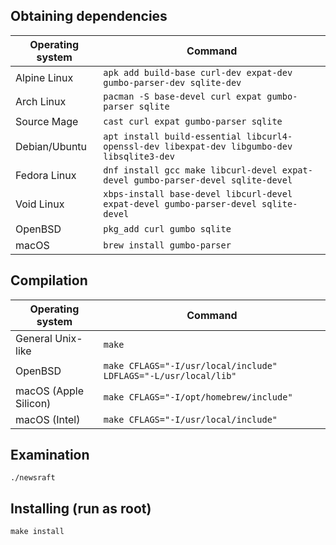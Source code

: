 ## Obtaining dependencies

| Operating system | Command                                                                                     |
|------------------|---------------------------------------------------------------------------------------------|
| Alpine Linux     | `apk add build-base curl-dev expat-dev gumbo-parser-dev sqlite-dev`                         |
| Arch Linux       | `pacman -S base-devel curl expat gumbo-parser sqlite`                                       |
| Source Mage      | `cast curl expat gumbo-parser sqlite`                                                       |
| Debian/Ubuntu    | `apt install build-essential libcurl4-openssl-dev libexpat-dev libgumbo-dev libsqlite3-dev` |
| Fedora Linux     | `dnf install gcc make libcurl-devel expat-devel gumbo-parser-devel sqlite-devel`            |
| Void Linux       | `xbps-install base-devel libcurl-devel expat-devel gumbo-parser-devel sqlite-devel`         |
| OpenBSD          | `pkg_add curl gumbo sqlite`                                                                 |
| macOS            | `brew install gumbo-parser`                                                                 |

## Compilation

| Operating system      | Command                                                                             |
|-----------------------|-------------------------------------------------------------------------------------|
| General Unix-like     | `make`                                                                              |
| OpenBSD               | `make CFLAGS="-I/usr/local/include" LDFLAGS="-L/usr/local/lib"`                     |
| macOS (Apple Silicon) | `make CFLAGS="-I/opt/homebrew/include"`                                             |
| macOS (Intel)         | `make CFLAGS="-I/usr/local/include"`                                                |

## Examination

```
./newsraft
```

## Installing (run as root)

```
make install
```
